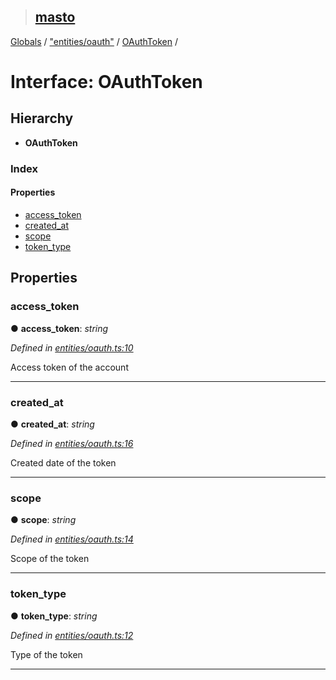 > ## [masto](../README.md)

[Globals](../globals.md) / ["entities/oauth"](../modules/_entities_oauth_.md) / [OAuthToken](_entities_oauth_.oauthtoken.md) /

# Interface: OAuthToken

## Hierarchy

* **OAuthToken**

### Index

#### Properties

* [access_token](_entities_oauth_.oauthtoken.md#access_token)
* [created_at](_entities_oauth_.oauthtoken.md#created_at)
* [scope](_entities_oauth_.oauthtoken.md#scope)
* [token_type](_entities_oauth_.oauthtoken.md#token_type)

## Properties

###  access_token

● **access_token**: *string*

*Defined in [entities/oauth.ts:10](https://github.com/neet/masto.js/blob/3506035/src/entities/oauth.ts#L10)*

Access token of the account

___

###  created_at

● **created_at**: *string*

*Defined in [entities/oauth.ts:16](https://github.com/neet/masto.js/blob/3506035/src/entities/oauth.ts#L16)*

Created date of the token

___

###  scope

● **scope**: *string*

*Defined in [entities/oauth.ts:14](https://github.com/neet/masto.js/blob/3506035/src/entities/oauth.ts#L14)*

Scope of the token

___

###  token_type

● **token_type**: *string*

*Defined in [entities/oauth.ts:12](https://github.com/neet/masto.js/blob/3506035/src/entities/oauth.ts#L12)*

Type of the token

___